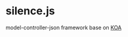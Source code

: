 silence.js
===========

model-controller-json framework base on [KOA](https://github.com/koajs/koa)


